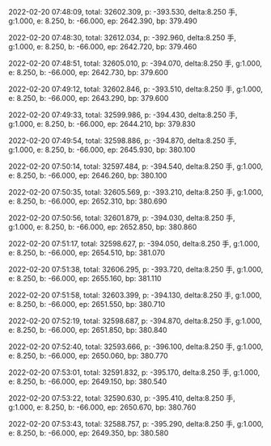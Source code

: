 2022-02-20 07:48:09, total: 32602.309, p: -393.530, delta:8.250 手, g:1.000, e: 8.250, b: -66.000, ep: 2642.390, bp: 379.490

2022-02-20 07:48:30, total: 32612.034, p: -392.960, delta:8.250 手, g:1.000, e: 8.250, b: -66.000, ep: 2642.720, bp: 379.460

2022-02-20 07:48:51, total: 32605.010, p: -394.070, delta:8.250 手, g:1.000, e: 8.250, b: -66.000, ep: 2642.730, bp: 379.600

2022-02-20 07:49:12, total: 32602.846, p: -393.510, delta:8.250 手, g:1.000, e: 8.250, b: -66.000, ep: 2643.290, bp: 379.600

2022-02-20 07:49:33, total: 32599.986, p: -394.430, delta:8.250 手, g:1.000, e: 8.250, b: -66.000, ep: 2644.210, bp: 379.830

2022-02-20 07:49:54, total: 32598.886, p: -394.870, delta:8.250 手, g:1.000, e: 8.250, b: -66.000, ep: 2645.930, bp: 380.100

2022-02-20 07:50:14, total: 32597.484, p: -394.540, delta:8.250 手, g:1.000, e: 8.250, b: -66.000, ep: 2646.260, bp: 380.100

2022-02-20 07:50:35, total: 32605.569, p: -393.210, delta:8.250 手, g:1.000, e: 8.250, b: -66.000, ep: 2652.310, bp: 380.690

2022-02-20 07:50:56, total: 32601.879, p: -394.030, delta:8.250 手, g:1.000, e: 8.250, b: -66.000, ep: 2652.850, bp: 380.860

2022-02-20 07:51:17, total: 32598.627, p: -394.050, delta:8.250 手, g:1.000, e: 8.250, b: -66.000, ep: 2654.510, bp: 381.070

2022-02-20 07:51:38, total: 32606.295, p: -393.720, delta:8.250 手, g:1.000, e: 8.250, b: -66.000, ep: 2655.160, bp: 381.110

2022-02-20 07:51:58, total: 32603.399, p: -394.130, delta:8.250 手, g:1.000, e: 8.250, b: -66.000, ep: 2651.550, bp: 380.710

2022-02-20 07:52:19, total: 32598.687, p: -394.870, delta:8.250 手, g:1.000, e: 8.250, b: -66.000, ep: 2651.850, bp: 380.840

2022-02-20 07:52:40, total: 32593.666, p: -396.100, delta:8.250 手, g:1.000, e: 8.250, b: -66.000, ep: 2650.060, bp: 380.770

2022-02-20 07:53:01, total: 32591.832, p: -395.170, delta:8.250 手, g:1.000, e: 8.250, b: -66.000, ep: 2649.150, bp: 380.540

2022-02-20 07:53:22, total: 32590.630, p: -395.410, delta:8.250 手, g:1.000, e: 8.250, b: -66.000, ep: 2650.670, bp: 380.760

2022-02-20 07:53:43, total: 32588.757, p: -395.290, delta:8.250 手, g:1.000, e: 8.250, b: -66.000, ep: 2649.350, bp: 380.580